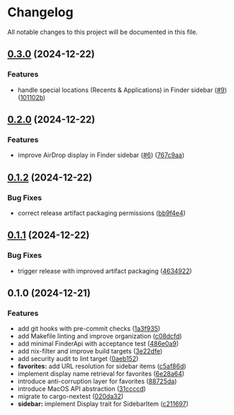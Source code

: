 # Changelog

All notable changes to this project will be documented in this file.

## [0.3.0](https://github.com/screwyprof/favkit/compare/v0.2.0...v0.3.0) (2024-12-22)


### Features

* handle special locations (Recents & Applications) in Finder sidebar ([#9](https://github.com/screwyprof/favkit/issues/9)) ([101102b](https://github.com/screwyprof/favkit/commit/101102b2462796415a38efd4e92bc4336170a32b))

## [0.2.0](https://github.com/screwyprof/favkit/compare/v0.1.2...v0.2.0) (2024-12-22)


### Features

* improve AirDrop display in Finder sidebar ([#6](https://github.com/screwyprof/favkit/issues/6)) ([767c9aa](https://github.com/screwyprof/favkit/commit/767c9aa6fc9abefcd49d376b56773645f25cf24f))

## [0.1.2](https://github.com/screwyprof/favkit/compare/v0.1.1...v0.1.2) (2024-12-22)


### Bug Fixes

* correct release artifact packaging permissions ([bb9f4e4](https://github.com/screwyprof/favkit/commit/bb9f4e4a1d5e2834d6c5af66c15d233b5a67f7ed))

## [0.1.1](https://github.com/screwyprof/favkit/compare/v0.1.0...v0.1.1) (2024-12-22)


### Bug Fixes

* trigger release with improved artifact packaging ([4634922](https://github.com/screwyprof/favkit/commit/4634922fa3f46176f57096424d2c9deacea20730))

## 0.1.0 (2024-12-21)


### Features

* add git hooks with pre-commit checks ([1a3f935](https://github.com/screwyprof/favkit/commit/1a3f93521195e06fd2edd664451fe70a6d325462))
* add Makefile linting and improve organization ([c08dcfd](https://github.com/screwyprof/favkit/commit/c08dcfdf738bbe0b5f3b8b0531461cb3b8e68169))
* add minimal FinderApi with acceptance test ([486e0a9](https://github.com/screwyprof/favkit/commit/486e0a92a7210fbc14de14f0332f1aac45de1ffe))
* add nix-filter and improve build targets ([3e22dfe](https://github.com/screwyprof/favkit/commit/3e22dfe1681f6a6687fcefa0ec69bd54e9a044fa))
* add security audit to lint target ([0aeb152](https://github.com/screwyprof/favkit/commit/0aeb1526aa6415ad0a6f5eecbcfdb83c9e5773fb))
* **favorites:** add URL resolution for sidebar items ([c5af86d](https://github.com/screwyprof/favkit/commit/c5af86dff69e2d0e1583a40e809135af068f61b0))
* implement display name retrieval for favorites ([6e28a64](https://github.com/screwyprof/favkit/commit/6e28a6498b2e35bcb70009055c8f1a17702393bd))
* introduce anti-corruption layer for favorites ([88725da](https://github.com/screwyprof/favkit/commit/88725dae859ea6c7d6aaf4f75ed3c598b067877a))
* introduce MacOS API abstraction ([31ccccd](https://github.com/screwyprof/favkit/commit/31ccccd0a4925a0774356c71498481c2631f63ad))
* migrate to cargo-nextest ([020da32](https://github.com/screwyprof/favkit/commit/020da3222ddbfbd89e9f08e6dc37e29f61728059))
* **sidebar:** implement Display trait for SidebarItem ([c211697](https://github.com/screwyprof/favkit/commit/c2116979721edeca1224682773f5312731509658))
